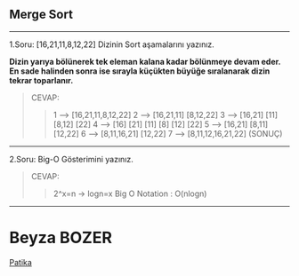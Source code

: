 ## Merge Sort

---

1.Soru: [16,21,11,8,12,22] Dizinin Sort aşamalarını yazınız.

**Dizin yarıya bölünerek tek eleman kalana kadar bölünmeye devam eder.**
**En sade halinden sonra ise sırayla küçükten büyüğe sıralanarak dizin tekrar toparlanır.**

> CEVAP:
>
> > 1 --> [16,21,11,8,12,22]
> > 2 --> [16,21,11] [8,12,22]
> > 3 --> [16,21] [11] [8,12] [22]
> > 4 --> [16] [21] [11] [8] [12] [22]
> > 5 --> [16,21] [8,11] [12,22]
> > 6 --> [8,11,16,21] [12,22]
> > 7 --> [8,11,12,16,21,22] (SONUÇ)

---

2.Soru: Big-O Gösterimini yazınız.

> CEVAP:
>
> > 2^x=n -> logn=x
> > Big O Notation : O(nlogn)

---

# Beyza BOZER

[Patika](https://app.patika.dev/beyzabzrx)
